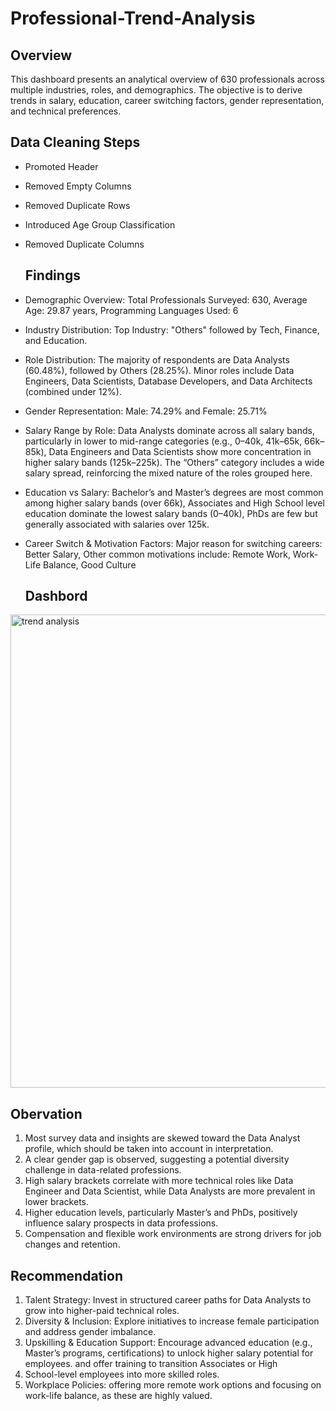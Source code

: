 # Professional-Trend-Analysis

## Overview
This dashboard presents an analytical overview of 630 professionals across multiple industries, roles, and demographics. The objective is to derive trends in salary, education, career switching factors, gender representation, and technical preferences.
## Data Cleaning Steps
- Promoted Header
- Removed Empty Columns
- Removed Duplicate Rows
- Introduced Age Group Classification
- Removed Duplicate Columns

  ## Findings
- Demographic Overview: Total Professionals Surveyed: 630, Average Age: 29.87 years, Programming Languages Used: 6
- Industry Distribution: Top Industry: "Others" followed by Tech, Finance, and Education.
- Role Distribution: The majority of respondents are Data Analysts (60.48%), followed by Others (28.25%). Minor roles include Data Engineers, Data Scientists, Database Developers, and Data Architects (combined under 12%).
- Gender Representation: Male: 74.29% and Female: 25.71%
- Salary Range by Role: Data Analysts dominate across all salary bands, particularly in lower to mid-range categories (e.g., 0–40k, 41k–65k, 66k–85k), Data Engineers and Data Scientists show more concentration in higher salary bands (125k–225k). The “Others” category includes a wide salary spread, reinforcing the mixed nature of the roles grouped here.
- Education vs Salary: Bachelor’s and Master’s degrees are most common among higher salary bands (over 66k), Associates and High School level education dominate the lowest salary bands (0–40k), PhDs are few but generally associated with salaries over 125k.
- Career Switch & Motivation Factors: Major reason for switching careers: Better Salary, Other common motivations include: Remote Work, Work-Life Balance, Good Culture

  ## Dashbord
 <img width="1462" height="757" alt="trend analysis" src="https://github.com/user-attachments/assets/941f540f-4f0f-4fa5-b9fe-d6c2659a44ae" />


  ## Obervation
1. Most survey data and insights are skewed toward the Data Analyst profile, which should be taken into account in interpretation.
2. A clear gender gap is observed, suggesting a potential diversity challenge in data-related professions.
3. High salary brackets correlate with more technical roles like Data Engineer and Data Scientist, while Data Analysts are more prevalent in lower brackets.
4. Higher education levels, particularly Master’s and PhDs, positively influence salary prospects in data professions.
5. Compensation and flexible work environments are strong drivers for job changes and retention.

## Recommendation
1. Talent Strategy: Invest in structured career paths for Data Analysts to grow into higher-paid technical roles.
2. Diversity & Inclusion: Explore initiatives to increase female participation and address gender imbalance.
3. Upskilling & Education Support: Encourage advanced education (e.g., Master’s programs, certifications) to unlock higher salary potential for employees. and offer training to transition Associates or High
4. School-level employees into more skilled roles.
5. Workplace Policies: offering more remote work options and focusing on work-life balance, as these are highly valued.



